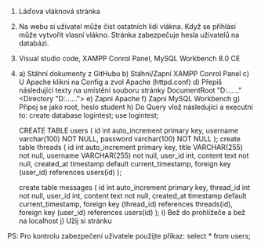 1. Láďova vláknová stránka

2. Na webu si uživatel může čist ostatních lidí vlákna.
   Když se přihlásí může vytvořit vlasní vlákno.
   Stránka zabezpečuje hesla uživatelů na databázi.

3. Visual studio code, XAMPP Conrol Panel, MySQL Workbench 8.0 CE

4. a) Stáhní dokumenty z GitHubu
   b) Stáhní/Zapni XAMPP Conrol Panel
   c) U Apache klikni na Config a zvol Apache (httpd.conf)
   d) Přepiš následujíci texty na umístění souboru stránky
   DocumentRoot "D:\...\..."
   <Directory "D:\...\...">
   e) Zapni Apache
   f) Zapni MySQL Workbench
   g) Připoj se jako root, heslo student
   h) Do Query vlož následujíci a executni to:
   create database logintest;
    use logintest;

    CREATE TABLE users (
     id int auto_increment primary key,
    username varchar(100) NOT NULL,
    password varchar(100) NOT NULL
    );
    create table threads (
        id int auto_increment primary key,
        title VARCHAR(255) not null,
        username VARCHAR(255) not null,
        user_id int,
        content text not null,
	    created_at timestamp default current_timestamp,
        foreign key (user_id) references users(id)
    );

    create table messages (
        id int auto_increment primary key,
        thread_id int not null,
        user_id int,
        content text not null,
        created_at timestamp default current_timestamp,
        foreign key (thread_id) references threads(id),
        foreign key (user_id) references users(id)
    );
   i) Bež do prohlížeče a bež na localhost
   j) Užij si stránku

PS: Pro kontrolu zabezpečení uživatele použijte příkaz:
    select * from users; 


